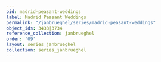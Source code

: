 ```yaml
---
pid: madrid-peasant-weddings
label: Madrid Peasant Weddings
permalink: "/janbrueghel/series/madrid-peasant-weddings"
object_ids: 3433|3734
reference_collection: janbrueghel
order: '09'
layout: series_janbrueghel
collection: series_janbrueghel
---
```


